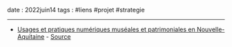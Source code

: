 date : 2022juin14
tags : #liens #projet #strategie 

---------

- [Usages et pratiques numériques muséales et patrimoniales en Nouvelle-Aquitaine](https://drive.infomaniak.com/app/drive/131928/preview/pdf/72893) - [Source](https://numerique-culturel.fr/usages-et-pratiques-numeriques-museales-et-patrimoniales-en-nouvelle-aquitaine) 